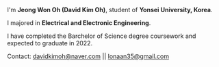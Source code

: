 I'm **Jeong Won Oh (David Kim Oh)**, student of **Yonsei University, Korea**.

I majored in **Electrical and Electronic Engineering**.

I have completed the Barchelor of Science degree coursework and expected to graduate in 2022.

Contact: davidkimoh@naver.com || lonaan35@gmail.com

<!---
JeongWon-Oh/JeongWon-Oh is a ✨ special ✨ repository because its `README.md` (this file) appears on your GitHub profile.
You can click the Preview link to take a look at your changes.
--->
